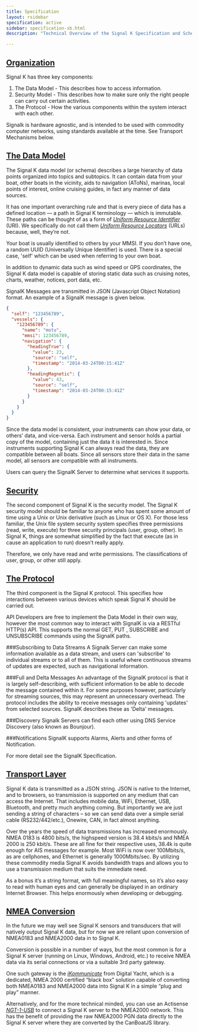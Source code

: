 ```yaml
---
title: Specification
layout: rsidebar
specification: active
sidebar: specification-sb.html
description: "Technical Overview of the Signal K Specification and Schema."

---
```


## [Organization](#) <a class="anchor" id="organization"></a>
Signal K has three key components:

1.  The Data Model - This describes how to access information.
2.  Security Model - This describes how to make sure only the right people can carry out certain activities.
3.  The Protocol - How the various components within the system interact with each other.

Signalk is hardware agnostic, and is intended to be used with commodity computer networks, using standards available at the time. See Transport Mechanisms below.

## [The Data Model](#) <a class="anchor" id="model"></a>

The Signal K data model (or schema) describes a large hierarchy of data points organized into topics and subtopics. It can
contain data from your boat, other boats in the vicinity, aids to navigation (AToNs), marinas, local points of interest, online
cruising guides, in fact any manner of data sources.

It has one important overarching rule and that is every piece of data has a defined location — a path in Signal K terminology —
which is immutable. These paths can be thought of as a form of [*Uniform Resource
Identifier*](http://en.wikipedia.org/wiki/Uniform_resource_identifier) (URI). We specifically do not call
them [*Uniform
Resource Locators*](http://en.wikipedia.org/wiki/Uniform_resource_locator) (URLs) because, well, they’re not.

Your boat is usually identified to others by your MMSI. If you don’t have one, a random UUID (Universally Unique Identifier) is
used. There is a special case, 'self' which can be used when referring to your own boat.

In addition to dynamic data such as wind speed or GPS coordinates, the Signal K data model is capable of storing static data
such as cruising notes, charts, weather, notices, port data, etc.

SignalK Messages are transmitted in JSON (Javascript Object Notation) format. An example of a SignalK message is given below.

```json
{
  "self": "123456789",
  "vessels": {
    "123456789": {
      "name": "motu",
      "mmsi": 123456789,
      "navigation": {
        "headingTrue": {
          "value": 23,
          "source": "self",
          "timestamp": "2014-03-24T00:15:41Z"
        },
        "headingMagnetic": {
          "value": 43,
          "source": "self",
          "timestamp": "2014-03-24T00:15:41Z"
        }
      }
    }
  }
}
```

Since the data model is consistent, your instruments can show your data, or others’ data, and vice-versa. Each instrument and
sensor holds a partial copy of the model, containing just the data it is interested in. Since instruments supporting Signal K can always read the data, they are compatible between all boats. Since all sensors store their data in the same model, all sensors are compatible with all instruments.

Users can query the SignalK Server to determine what services it supports.

## [Security](#) <a class="anchor" id="security"></a>

The second component of Signal K is the security model. The Signal K security model should be familiar to anyone who has spent some amount of time using a Unix or Unix derivative (such as Linux or OS X). For those less familiar, the Unix file system security system specifies three permissions (read, write, execute) for three security principals (user, group, other). In Signal K, things are somewhat simplified by the fact that execute (as in cause an application to run) doesn’t really apply.

Therefore, we only have read and write permissions. The classifications of user, group, or other still apply.

## [The Protocol](#) <a class="anchor" id="protocol"></a>

The third component is the Signal K protocol. This specifies how interactions between various devices which speak Signal K should be carried out.

API Developers are free to implement the Data Model in their own way, however the most common way to interact with SignalK is via a RESTful HTTP(s) API. This supports the normal GET, PUT , SUBSCRIBE and UNSUBSCRIBE commands using the SignalK paths.

###Subscribing to Data Streams
A Signalk Server can make some information available as a data stream, and users can 'subscribe' to individual streams or to all of them. This is useful where continuous streams of updates are expected, such as navigational information.

###Full and Delta Messages
An advantage of the SignalK protocol is that it is largely self-describing, with sufficient information to be able to decode the message contained within it. For some purposes however, particularly for streaming sources, this may represent an unnecessary overhead. The protocol includes the ability to receive messages only containing 'updates' from selected sources. SignalK describes these as 'Delta' messages.

###Discovery
Signalk Servers can find each other using DNS Service Discovery (also known as Bounjour).

###Notifications
SignalK supports Alarms, Alerts and other forms of Notification.

For more detail see the SignalK Specification.

## [Transport Layer](#) <a class="anchor" id="transport"></a>

Signal K data is transmitted as a JSON string. JSON is native to the Internet, and to browsers, so transmission is supported on any medium that can access the Internet. That includes mobile data, WiFi, Ethernet, USB, Bluetooth, and pretty much anything coming. But importantly we are just sending a string of characters – so we can send data over a simple serial cable (RS232/442/etc.), Onewire, CAN, in fact almost anything.

Over the years the speed of data transmissions has increased enormously. NMEA 0183 is 4800 bits/s, the highspeed version is 38.4 kbits/s and NMEA 2000 is 250 kbit/s. These are all fine for their respective uses, 38.4k is quite enough for AIS messages for example. Most WiFi is now over 100Mbits/s, as are cellphones, and Ethernet is generally 1000Mbits/sec. By utilizing these commodity media Signal K avoids bandwidth traps and allows you to use a transmission medium that suits the immediate need.

As a bonus it’s a string format, with full meaningful names, so it’s also easy to read with human eyes and can generally be displayed in an ordinary Internet Browser. This helps enormously when developing or debugging.

## [NMEA Conversion](#) <a class="anchor" id="nmea"></a>

In the future we may well see Signal K sensors and transducers that will natively output Signal K data, but for now we are reliant upon conversion of NMEA0183 and NMEA2000 data in to Signal K.

Conversion is possible in a number of ways, but the most common is for a Signal K server (running on Linux, Windows, Android, etc.) to receive NMEA data via its serial connections or via a suitable 3rd party gateway.

One such gateway is the [*iKommunicate*](http://ikommunicate.com) from Digital Yacht, which is a dedicated, NMEA 2000 certified “black box” solution capable of converting both NMEA0183 and NMEA2000 data into Signal K in a simple “plug and play” manner.

Alternatively, and for the more technical minded, you can use an Actisense [*NGT-1-USB*](http://actisense.com) to connect a Signal K server to the NMEA2000 network. This has the benefit of providing the raw NMEA2000 PGN data directly to the Signal K server where they are converted by the CanBoatJS library.
